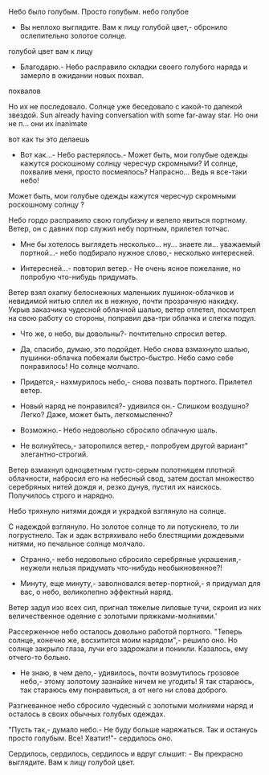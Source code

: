 Небо было голубым. Просто голубым. 
небо голубое

- Вы неплохо выглядите. Вам к лицу голубой цвет,- обронило ослепительно золотое
  солнце. 

голубой цвет вам к лицу

- Благодарю.- Небо расправило складки своего голубого наряда и замерло в
  ожидании новых похвал. 

похвалов


Но их не последовало. Солнце уже беседовало с какой-то далекой звездой. 
Sun already having conversation with some far-away star. 
Но они не п... 
они
их inanimate

вот как ты это делаешь
- Вот как...- Небо растерялось.- Может быть, мои голубые одежды кажутся
  роскошному солнцу чересчур скромными? И солнце, похвалив меня, просто
  посмеялось? Напрасно... Ведь я все-таки небо! 

Может быть, мои голубые одежды кажутся
 чересчур скромными роскошному солнцу ?

Небо гордо расправило свою голубизну и велело явиться портному. Ветер, он с
давних пор служил небу портным, прилетел тотчас. 

- Мне бы хотелось выглядеть несколько... ну... знаете ли... уважаемый
  портной...- небо подбирало нужное слово,- несколько интересней. 

- Интересней...- повторил ветер.- Не очень ясное пожелание, но попробую
  что-нибудь придумать. 

Ветер взял охапку белоснежных маленьких пушинок-облачков и невидимой нитью
сплел их в нежную, почти прозрачную накидку. Укрыв заказчика чудесной облачной
шалью, ветер отлетел, посмотрел на свою работу со стороны, поправил два-три
облачка и слегка подул. 

- Что же, о небо, вы довольны?- почтительно спросил ветер. 

- Да, спасибо, думаю, это подойдет. Небо снова взмахнуло шалью, пушинки-облачка
  побежали быстро-быстро. Небо само себе понравилось! Но солнце молчало. 

- Придется,- нахмурилось небо,- снова позвать портного. Прилетел ветер. 

- Новый наряд не понравился?- удивился он.- Слишком воздушно? Легко? Даже,
  может быть, легкомысленно? 

- Возможно.- Небо недовольно сбросило облачную шаль. 

- Не волнуйтесь,- заторопился ветер,- попробуем другой вариант"
  элегантно-строгий. 

Ветер взмахнул одноцветным густо-серым полотнищем плотной облачности, набросил
его на небесный свод, затем достал множество серебряных нитей дождя и, резко
дунув, пустил их наискось. Получилось строго и нарядно. 

Небо тряхнуло нитями дождя и украдкой взглянуло на солнце. 

С надеждой взглянуло. Но золотое солнце то ли потускнело, то ли погрустнело.
Так и эдак встряхивало небо блестящими дождевыми нитями, но печальное солнце
молчало. 

- Странно,- небо недовольно сбросило серебряные украшения,- неужели нельзя
  придумать что-нибудь необыкновенное?! 

- Минуту, еще минуту,- заволновался ветер-портной,- я придумал для вас, о небо,
  великолепно эффектный наряд. 

Ветер задул изо всех сил, пригнал тяжелые лиловые тучи, скроил из них
величественное одеяние с золотыми пряжками-молниями.' 

Рассерженное небо осталось довольно работой портного. "Теперь солнце, конечно
же, восхитится моим нарядом",- решило оно. Но солнце закрыло глаза, лучи его
задрожали и поникли. Казалось, ему отчего-то больно. 

- Не знаю, в чем дело,- удивилось, почти возмутилось грозовое небо,- этому
  золотому зазнайке ничем не угодить! Я так стараюсь, так стараюсь ему
  понравиться, а от него ни слова доброго. 

Разгневанное небо сбросило чудесный с золотыми молниями наряд и осталось в
своих обычных голубых одеждах. 

"Пусть так,- думало небо.- Не буду больше наряжаться. Так и останусь просто
голубым. Все! Хватит!"- сердилось оно. 

Сердилось, сердилось, сердилось и вдруг слышит: - Вы прекрасно выглядите. Вам к
лицу голубой цвет. 


